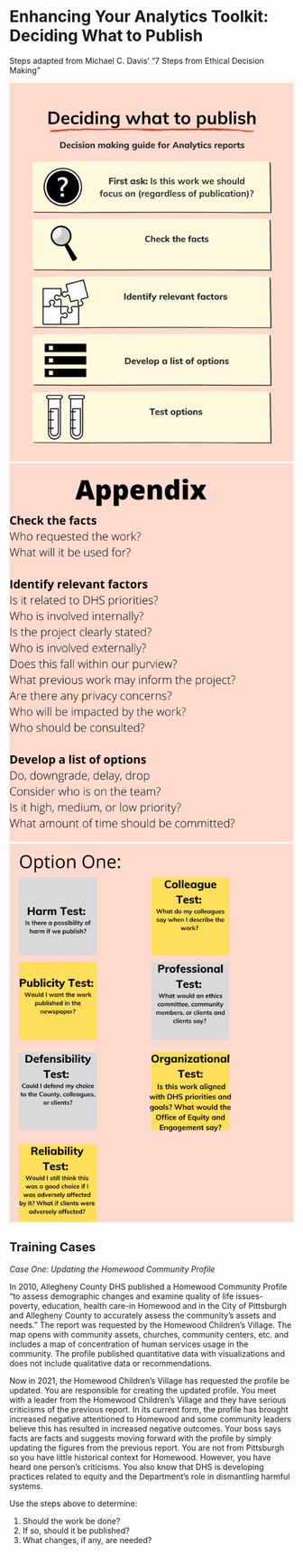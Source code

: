 # Enhancing Your Analytics Toolkit: Deciding What to Publish
Steps adapted from Michael C. Davis’ “7 Steps from Ethical Decision Making”

![Alignment](https://github.com/slperry6/Perry-GIS-Portfolio/blob/main/Images/Alignment%20Opportunity.png)
![Appendix](https://github.com/slperry6/Perry-GIS-Portfolio/blob/main/Images/Appendix.png)
![Test](https://github.com/slperry6/Perry-GIS-Portfolio/blob/main/Images/Test%20.png)

## Training Cases

*Case One: Updating the Homewood Community Profile*

In 2010, Allegheny County DHS published a Homewood Community Profile “to assess demographic changes and examine quality of life issues-poverty, education, health care-in Homewood and in the City of Pittsburgh and Allegheny County to accurately assess the community’s assets and needs.” The report was requested by the Homewood Children’s Village. The map opens with community assets, churches, community centers, etc. and includes a map of concentration of human services usage in the community. The profile published quantitative data with visualizations and does not include qualitative data or recommendations. 

Now in 2021, the Homewood Children’s Village has requested the profile be updated. You are responsible for creating the updated profile. You meet with a leader from the Homewood Children’s Village and they have serious criticisms of the previous report. In its current form, the profile has brought increased negative attentioned to Homewood and some community leaders believe this has resulted in increased negative outcomes. Your boss says facts are facts and suggests moving forward with the profile by simply updating the figures from the previous report. You are not from Pittsburgh so you have little historical context for Homewood. However, you have heard one person’s criticisms. You also know that DHS is developing practices related to equity and the Department’s role in dismantling harmful systems.

Use the steps above to determine:

1. Should the work be done?
1. If so, should it be published?
1. What changes, if any, are needed?
